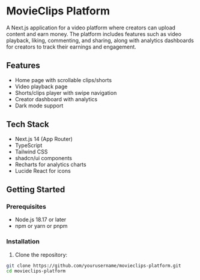 # MovieClips Platform

A Next.js application for a video platform where creators can upload content and earn money. The platform includes features such as video playback, liking, commenting, and sharing, along with analytics dashboards for creators to track their earnings and engagement.

## Features

- Home page with scrollable clips/shorts
- Video playback page
- Shorts/clips player with swipe navigation
- Creator dashboard with analytics
- Dark mode support

## Tech Stack

- Next.js 14 (App Router)
- TypeScript
- Tailwind CSS
- shadcn/ui components
- Recharts for analytics charts
- Lucide React for icons

## Getting Started

### Prerequisites

- Node.js 18.17 or later
- npm or yarn or pnpm

### Installation

1. Clone the repository:

```bash
git clone https://github.com/yourusername/movieclips-platform.git
cd movieclips-platform

